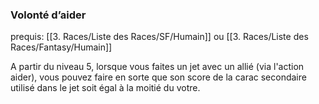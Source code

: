 ### Volonté d’aider
prequis: [[3. Races/Liste des Races/SF/Humain]] ou [[3. Races/Liste des Races/Fantasy/Humain]]

A partir du niveau 5, lorsque vous faites un jet avec un allié (via l'action aider), vous pouvez faire en sorte que son score de la carac secondaire utilisé dans le jet soit égal à la moitié du votre.
